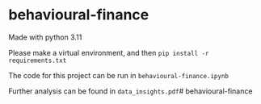 # behavioural-finance

Made with python 3.11

Please make a virtual environment, and then `pip install -r requirements.txt`

The code for this project can be run in `behavioural-finance.ipynb`

Further analysis can be found in `data_insights.pdf`# behavioural-finance
